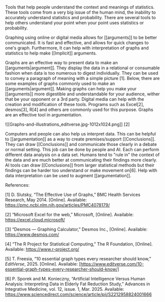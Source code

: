 
Tools that help people understand the context and meanings of statistics. These tools come from a very big issue of the human mind, the inability to accurately understand statistics and probability.  There are several tools to help others understand your point when your point uses statistics or probability. 

Graphing using online or digital media allows for [[arguments]] to be better communicated. It is fast and effective, and allows for quick changes to one's graph.  Furthermore, It can help with interpretation of graphs and statistics to help make [[Implicit]] arguments. 

Graphs are an effective way to present data to make an [[arguments|argument]].  They display the data in a relational or consumable fashion when data is too numerous to digest individually.  They can be used to convey a paragraph of meaning with a simple picture [1].  Below, there are some examples of graphs commonly used to make an [[arguments|argument]]. Making graphs can help you make your [[arguments]] more digestible and understandable for your audience, wither that be your opponent or a 3rd party. Digital media can help with the creation and modification of these tools. Programs such as Excel[2], desmos[3], R[4] and others are commonly used for this purpose. Graphs are an effective tool in argumentation.

![[Graphs-and-illustrations_editverse.jpg-1012x1024.png]]
[2]

Computers and people can also help us interpret data. This can be helpful to [[argumentation]] as a way to create premises/support [[Conclusions]]. They can draw [[Conclusions]] and communicate those clearly in a debate or normal setting.  This job can be done by people and AI. Each can perform different data analysis on a data set. Humans tend to "rule in" the context of the data and are much better at communicating their findings more clearly. AI tools can draw [[Conclusions]] from larger statistical methods but their findings can be harder too understand or make movement on[6]. Help with data interpretation can be used to augment [[argumentation]]. 

References:

[1] D. Slutsky, “The Effective Use of Graphs,” BMC Health Services Research, May 2014. [Online]. Available: https://pmc.ncbi.nlm.nih.gov/articles/PMC4078179/

[2] “Microsoft Excel for the web,” Microsoft, [Online]. Available: https://excel.cloud.microsoft/

[3] “Desmos — Graphing Calculator,” Desmos Inc., [Online]. Available: https://www.desmos.com/

[4] “The R Project for Statistical Computing,” The R Foundation, [Online]. Available: https://www.r-project.org/

[5] T. Freesia, “10 essential graph types every researcher should know,” _EditVerse_, 2025. [Online]. Available: [https://www.editverse.com/10-essential-graph-types-every-researcher-should-know/]

[6] P. Sporek and M. Konieczny, “Artificial Intelligence Versus Human Analysis: Interpreting Data in Elderly Fat Reduction Study,” Advances in Integrative Medicine, vol. 12, issue. 1, Mar. 2025. Available: https://www.sciencedirect.com/science/article/pii/S2212958824001666
